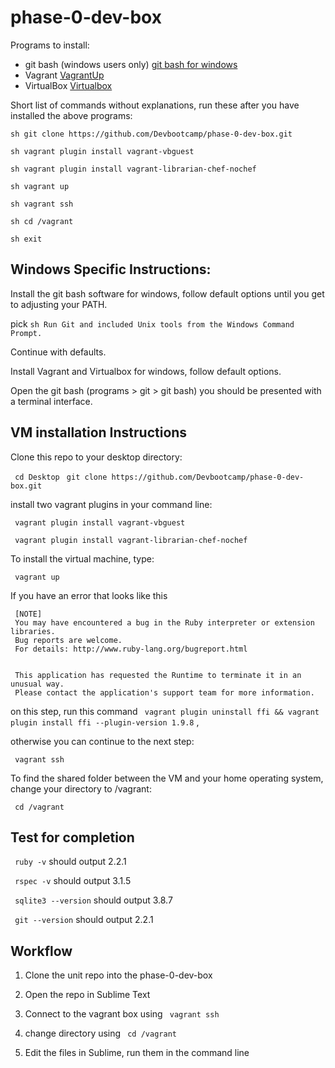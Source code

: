 # phase-0-dev-box

Programs to install:
  - git bash (windows users only) [git bash for windows](http://git-scm.com/download/win)
  - Vagrant [VagrantUp](https://www.vagrantup.com/downloads.html)
  - VirtualBox [Virtualbox](https://www.virtualbox.org/wiki/Downloads)


Short list of commands without explanations, run these after you have installed the above programs:

```sh git clone https://github.com/Devbootcamp/phase-0-dev-box.git```

```sh vagrant plugin install vagrant-vbguest```

```sh vagrant plugin install vagrant-librarian-chef-nochef```

```sh vagrant up```

```sh vagrant ssh```

```sh cd /vagrant```

```sh exit```


## Windows Specific Instructions:

Install the git bash software for windows, follow default options until you get to adjusting your PATH.

pick ```sh Run Git and included Unix tools from the Windows Command Prompt.```

Continue with defaults.

Install Vagrant and Virtualbox for windows, follow default options.

Open the git bash (programs > git > git bash) you should be presented with a terminal interface.

## VM installation Instructions

Clone this repo to your desktop directory:

``` cd Desktop```
``` git clone https://github.com/Devbootcamp/phase-0-dev-box.git```

install two vagrant plugins in your command line:

``` vagrant plugin install vagrant-vbguest```

``` vagrant plugin install vagrant-librarian-chef-nochef```

To install the virtual machine, type:

``` vagrant up```

If you have an error that looks like this

```
 [NOTE]
 You may have encountered a bug in the Ruby interpreter or extension libraries.
 Bug reports are welcome.
 For details: http://www.ruby-lang.org/bugreport.html


 This application has requested the Runtime to terminate it in an unusual way.
 Please contact the application's support team for more information.
```


on this step, run this command ``` vagrant plugin uninstall ffi && vagrant plugin install ffi --plugin-version 1.9.8```
,

otherwise you can continue to the next step:

``` vagrant ssh```

To find the shared folder between the VM and your home operating system, change your directory to /vagrant:

``` cd /vagrant```


## Test for completion

``` ruby -v``` should output 2.2.1

``` rspec -v``` should output 3.1.5

``` sqlite3 --version``` should output 3.8.7

``` git --version``` should output 2.2.1

## Workflow

1. Clone the unit repo into the phase-0-dev-box

2. Open the repo in Sublime Text

2. Connect to the vagrant box using ``` vagrant ssh```

3. change directory using ``` cd /vagrant```

4. Edit the files in Sublime, run them in the command line





